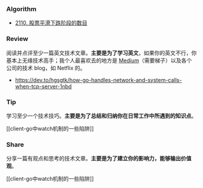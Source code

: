 ### Algorithm

- [2110. 股票平滑下跌阶段的数目](https://leetcode.cn/problems/number-of-smooth-descent-periods-of-a-stock/)
### Review

阅读并点评至少一篇英文技术文章。**主要是为了学习英文**，如果你的英文不行，你基本上无缘技术高手；我个人最喜欢去的地方是 [Medium](https://medium.com/)（需要梯子）以及各个公司的技术 blog，如 Netflix 的。

- https://dev.to/hgsgtk/how-go-handles-network-and-system-calls-when-tcp-server-1nbd

### Tip

学习至少一个技术技巧。**主要是为了总结和归纳你在日常工作中所遇到的知识点**。

[[client-go中watch机制的一些陷阱]]
### Share

分享一篇有观点和思考的技术文章。**主要是为了建立你的影响力，能够输出价值观**。

[[client-go中watch机制的一些陷阱]]
